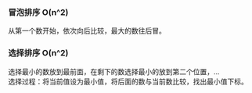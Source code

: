 ### 冒泡排序  O(n^2)
从第一个数开始，依次向后比较，最大的数往后冒。

### 选择排序  O(n^2)
选择最小的数放到最前面，在剩下的数选择最小的放到第二个位置，... <br>
选择过程：将当前值设为最小值，将后面的数与当前数比较，找出最小值下标。
